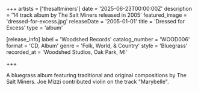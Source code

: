 +++
artists = ['thesaltminers']
date = '2025-06-23T00:00:00Z'
description = '14 track album by The Salt Miners released in 2005'
featured_image = 'dressed-for-excess.jpg'
releaseDate = '2005-01-01'
title = 'Dressed for Excess'
type = 'album'

[release_info]
  label = 'Woodshed Records'
  catalog_number = 'WOOD006'
  format = 'CD, Album'
  genre = 'Folk, World, & Country'
  style = 'Bluegrass'
  recorded_at = 'Woodshed Studios, Oak Park, MI'

+++

A bluegrass album featuring traditional and original compositions by The Salt Miners. Joe Mizzi contributed violin on the track "Marybelle".
